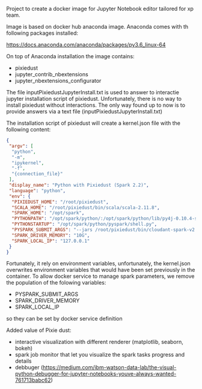Project to create a docker image for Jupyter Notebook editor tailored for xp team.

Image is based on docker hub anaconda image.
Anaconda comes with th following packages installed:

https://docs.anaconda.com/anaconda/packages/py3.6_linux-64

On top of Anaconda installation the image contains:

* pixiedust
* jupyter_contrib_nbextensions
* jupyter_nbextensions_configurator

The file inputPixiedustJupyterInstall.txt is used to answer to interactie jupyter installation script of pixiedust.
Unfortunately, there is no way to install pixiedust without interactions. The only way found up to now is to provide answers via a text file (inputPixiedustJupyterInstall.txt)

The installation script of pixiedust will create a kernel.json file with the following content:
```json
{
 "argv": [
  "python",
  "-m",
  "ipykernel",
  "-f",
  "{connection_file}"
 ],
 "display_name": "Python with Pixiedust (Spark 2.2)",
 "language": "python",
 "env": {
  "PIXIEDUST_HOME": "/root/pixiedust",
  "SCALA_HOME": "/root/pixiedust/bin/scala/scala-2.11.8",
  "SPARK_HOME": "/opt/spark",
  "PYTHONPATH": "/opt/spark/python/:/opt/spark/python/lib/py4j-0.10.4-src.zip",
  "PYTHONSTARTUP": "/opt/spark/python/pyspark/shell.py",
  "PYSPARK_SUBMIT_ARGS": "--jars /root/pixiedust/bin/cloudant-spark-v2.0.0-185.jar --driver-class-path /root/pixiedust/data/libs/* --master local[10] pyspark-shell",
  "SPARK_DRIVER_MEMORY": "10G",
  "SPARK_LOCAL_IP": "127.0.0.1"
 }
}
```
Fortunately, it rely on environment variables, unfortunately, the kernel.json overwrites environment variables that would have been set previously in the container.
To allow docker service to manage spark parameters, we remove the population of the folowing variables:
* PYSPARK_SUBMIT_ARGS
* SPARK_DRIVER_MEMORY
* SPARK_LOCAL_IP

so they can be set by docker service definition

Added value of Pixie dust:

* interactive visualization with different renderer (matplotlib, seaborn, bokeh)
* spark job monitor that let you visualize the spark tasks progress and details
* debbuger (https://medium.com/ibm-watson-data-lab/the-visual-python-debugger-for-jupyter-notebooks-youve-always-wanted-761713babc62)
